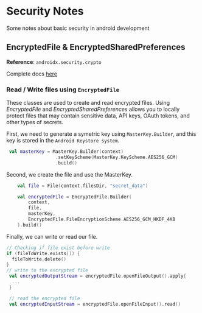 # Security Notes
Some notes about basic security in android development

## EncryptedFile & EncryptedSharedPreferences

**Reference**: `androidx.security.crypto`

Complete docs [here](https://developer.android.com/reference/androidx/security/crypto/package-summary)

### Read / Write files using `EncryptedFile`

These classes are used to create and read encrypted files. Using *EncryptedFile* and *EncryptedSharedPreferences* allows you to locally protect files that may contain sensitive data, API keys, OAuth tokens, and other types of secrets.

First, we need to generate a symetric key using `MasterKey.Builder`, and this key is stored in the `Android Keystore system`.

```kotlin
 val masterKey = MasterKey.Builder(context)
                  .setKeyScheme(MasterKey.KeyScheme.AES256_GCM)
                  .build()
```

Second, we create the file and use the MasterKey.

```kotlin
    val file = File(context.filesDir, "secret_data")

    val encryptedFile = EncryptedFile.Builder(
        context,
        file,
        masterKey,
        EncryptedFile.FileEncryptionScheme.AES256_GCM_HKDF_4KB
    ).build()
```

Finally, we can write or read our file.

```kotlin
// Checking if file exist before write
if (fileToWrite.exists()) {
  fileToWrite.delete()
}
// write to the encrypted file
 val encryptedOutputStream = encryptedFile.openFileOutput().apply{
  ...
 }

 // read the encrypted file
 val encryptedInputStream = encryptedFile.openFileInput().read()
```
